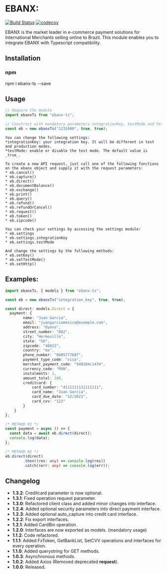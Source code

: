 # EBANX:

[![Build Status](https://travis-ci.org/natanpires/ebanx_typescript.svg?branch=master)](https://travis-ci.org/natanpires/ebanx_typescript)
[![codecov](https://codecov.io/gh/natanpires/ebanx_typescript/branch/master/graph/badge.svg)](https://codecov.io/gh/natanpires/ebanx_typescript)

EBANX is the market leader in e-commerce payment solutions for International Merchants selling online to Brazil. This module enables you to integrate EBANX with Typescript compatibility.

## Installation

### npm

npm i ebanx-ts --save

## Usage

```Typescript
// Require the module
import ebanxTs from "ebanx-ts";

// Construct with mandatory parameters integrationKey, testMode and httpMode.
const eb = new ebanxTs("1231000", true, true);

```

    You can change the following settings:
    *integrationKey: your integration key. It will be different in test and production modes.
    *testMode: enable or disable the test mode. The default value is _true_.

    To create a new API request, just call one of the following functions
    on the ebanx object and supply it with the request parameters:
    * eb.cancel()
    * eb.capture()
    * eb.direct()
    * eb.documentBalance()
    * eb.exchange()
    * eb.print()
    * eb.query()
    * eb.refund()
    * eb.refundOrCancel()
    * eb.request()
    * eb.token()
    * eb.zipcode()

    You can check your settings by accessing the settings module:
    * eb.settings
    * eb.settings.integrationKey
    * eb.settings.testMode

    And change the settings by the following methods:
    * eb.setKey()
    * eb.setTestMode()
    * eb.setHttp()

## Examples:

```Typescript
import ebanxTs, { models } from "ebanx-ts";

const eb = new ebanxTs("integration_key", true, true);

const direct: models.Direct = {
  payment: {
		name: "Juan Garcia",
		email: "juangarciamexico@example.com",
		address: "Oyono",
		street_number: "882",
		city: "Hermosillo",
		state: "SO",
		zipcode: "48822",
		country: "mx",
		phone_number: "0405777687",
		payment_type_code: "visa",
		merchant_payment_code: "949284c1474",
		currency_code: "MXN",
		instalments: 1,
		amount_total: 100,
		creditcard: {
			card_number: "4111111111111111",
			card_name: "Juan Garcia",
			card_due_date: "12/2021",
			card_cvv: "123"
		}
	}
};

/* METHOD 01 */
const payment = async () => {
  const data = await eb.direct(direct);
  console.log(data);
};

/* METHOD 02 */
eb.direct(direct)
		.then((res: any) => console.log(res))
		.catch((err: any) => console.log(err));

```

## Changelog

- **1.3.2**: Creditcard parameter is now optional.
- **1.3.1**: Fixed operation request parameter.
- **1.3.0**: Refactored client class and added minor changes into interface.
- **1.2.4**: Added optional security parameters into direct payment interface.
- **1.2.3**: Added optional auto_capture into credit card interface.
- **1.2.2**: Fix export interfaces.
- **1.2.1**: Added CardBin operation.
- **1.2.0**: Interfaces are now exported as models. (mandatory usage)
- **1.1.2**: Code refactored.
- **1.1.1**: Added FxToken, GetBankList, SetCVV operations and interfaces for every operation.
- **1.1.0**: Added querystring for GET methods.
- **1.0.3**: Asynchronous methods.
- **1.0.2**: Added Axios (Removed deprecated **request**).
- **1.0.0**: Released.
